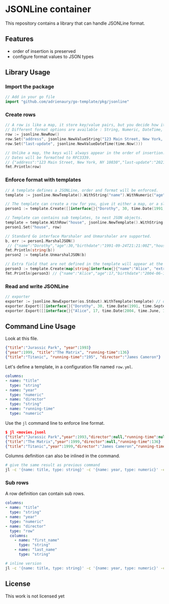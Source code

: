# JSONLine container

This repository contains a library that can handle JSONLine format.

## Features

- order of insertion is preserved
- configure format values to JSON types

## Library Usage

### Import the package

```go
// Add in your go file
import "github.com/adrienaury/go-template/pkg/jsonline"
```

### Create rows

```go
// A row is like a map, it store key/value pairs, but you decide how it will output the values in JSON.
// Different format options are available : String, Numeric, DateTime, Time, Timestamp, Binary, ...
row := jsonline.NewRow()
row.Set("address", jsonline.NewValueString("123 Main Street, New York, NY 10030"))
row.Set("last-update", jsonline.NewValueDateTime(time.Now()))

// Unlike a map, the keys will always appear in the order of insertion.
// Dates will be formatted to RFC3339.
// {"address":"123 Main Street, New York, NY 10030","last-update":"2021-09-25T08:51:10+02:00"}
fmt.Println(row)
```

### Enforce format with templates

```go
// A template defines a JSONLine, order and format will be enforced.
template := jsonline.NewTemplate().WithString("name").WithNumeric("age").WithDateTime("birthdate")

// The template can create a row for you, give it either a map, or a slice (use the same order for the values).
person1 := template.Create([]interface{}{"Dorothy", 30, time.Date(1991, time.September, 24, 21, 21, 0, 0, time.UTC)})

// Template can contains sub templates, to nest JSON objects.
template = template.WithRow("house", jsonline.NewTemplate().WithString("address").WithDateTime("last-update"))
person1.Set("house", row)

// Standard Go interface Marshaler and Unmarshaler are supported.
b, err := person1.MarshalJSON()
 // {"name":"Dorothy","age":30,"birthdate":"1991-09-24T21:21:00Z","house":{"address":"123 Main Street, New York, NY 10030","last-update":"2021-09-25T09:22:54+02:00"}
fmt.Println(string(b))
person2 := template.UnmarshalJSON(b)

// Extra field that are not defined in the template will appear at the end of the JSONLine.
person3 := template.Create(map[string]interface{}{"name":"Alice", "extra":true, "age":17, "birthdate":time.Date(2004, time.June, 15, 21, 8, 47, 0, time.UTC)})
fmt.Println(person3) // {"name":"Alice","age":17,"birthdate":"2004-06-15T21:08:47Z","extra":true}
```

### Read and write JSONLine

```go
// exporter
exporter := jsonline.NewExporter(os.Stdout).WithTemplate(template) // or template.GetExporter(os.Stdout)
exporter.Export([]interface{}{"Dorothy", 30, time.Date(1991, time.September, 24, 21, 21, 0, 0, time.UTC)})
exporter.Export([]interface{}{"Alice", 17, time.Date(2004, time.June, 15, 21, 8, 47, 0, time.UTC)})
```

## Command Line Usage

Look at this file.

```json
{"title":"Jurassic Park", "year":1993}
{"year":1999, "title":"The Matrix", "running-time":136}
{"title":"Titanic", "running-time":"195", "director":"James Cameron"}
```

Let's define a template, in a configuration file named `row.yml`.

```yaml
columns:
- name: "title"
  type: "string"
- name: "year"
  type: "numeric"
- name: "director"
  type: "string"
- name: "running-time"
  type: "numeric"
```

Use the `jl` command line to enforce line format.

```json
$ jl <movies.jsonl
{"title":"Jurassic Park","year":1993,"director":null,"running-time":null}
{"title":"The Matrix","year":1999,"director":null,"running-time":136}
{"title":"Titanic","year":1999,"director":"James Cameron","running-time":195}
```

Columns definition can also be inlined in the command.

```bash
# give the same result as previous command
jl -c '{name: title, type: string}' -c '{name: year, type: numeric}' -c '{name: director, type: string}' -c '{name: running-time, type: numeric}' <movies.jsonl
```

### Sub rows

A row definition can contain sub rows.

```yaml
columns:
- name: "title"
  type: "string"
- name: "year"
  type: "numeric"
- name: "director"
  type: "row"
  columns:
    - name: "first_name"
      type: "string"
    - name: "last_name"
      type: "string"
```

```bash
# inline version
jl -c '{name: title, type: string}' -c '{name: year, type: numeric}' -c '{name: director, type: row, columns: [{name: first_name, type: string}, {name: last_name, type: string}]}' <movies.jsonl
```

## License

This work is not licensed yet
